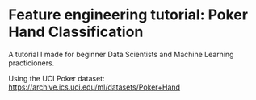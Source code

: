 # Feature engineering tutorial: Poker Hand Classification

A tutorial I made for beginner Data Scientists and Machine Learning practicioners.

Using the UCI Poker dataset: https://archive.ics.uci.edu/ml/datasets/Poker+Hand
